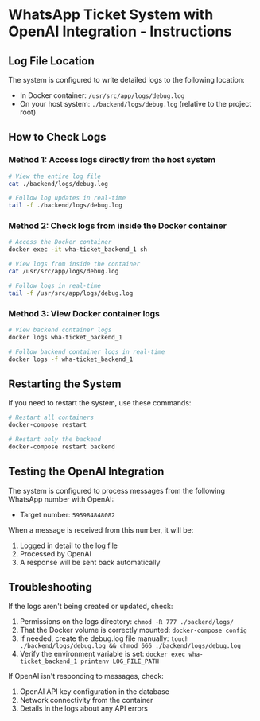 # WhatsApp Ticket System with OpenAI Integration - Instructions

## Log File Location

The system is configured to write detailed logs to the following location:

- In Docker container: `/usr/src/app/logs/debug.log`
- On your host system: `./backend/logs/debug.log` (relative to the project root)

## How to Check Logs

### Method 1: Access logs directly from the host system

```bash
# View the entire log file
cat ./backend/logs/debug.log

# Follow log updates in real-time
tail -f ./backend/logs/debug.log
```

### Method 2: Check logs from inside the Docker container

```bash
# Access the Docker container
docker exec -it wha-ticket_backend_1 sh

# View logs from inside the container
cat /usr/src/app/logs/debug.log

# Follow logs in real-time
tail -f /usr/src/app/logs/debug.log
```

### Method 3: View Docker container logs

```bash
# View backend container logs
docker logs wha-ticket_backend_1

# Follow backend container logs in real-time
docker logs -f wha-ticket_backend_1
```

## Restarting the System

If you need to restart the system, use these commands:

```bash
# Restart all containers
docker-compose restart

# Restart only the backend
docker-compose restart backend
```

## Testing the OpenAI Integration

The system is configured to process messages from the following WhatsApp number with OpenAI:
- Target number: `595984848082`

When a message is received from this number, it will be:
1. Logged in detail to the log file
2. Processed by OpenAI
3. A response will be sent back automatically

## Troubleshooting

If the logs aren't being created or updated, check:

1. Permissions on the logs directory: `chmod -R 777 ./backend/logs/`
2. That the Docker volume is correctly mounted: `docker-compose config`
3. If needed, create the debug.log file manually: `touch ./backend/logs/debug.log && chmod 666 ./backend/logs/debug.log`
4. Verify the environment variable is set: `docker exec wha-ticket_backend_1 printenv LOG_FILE_PATH`

If OpenAI isn't responding to messages, check:
1. OpenAI API key configuration in the database
2. Network connectivity from the container
3. Details in the logs about any API errors
